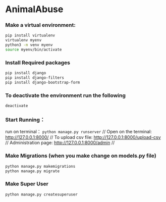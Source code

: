 # AnimalAbuse

### Make a virtual environment:
```bash
pip install virtualenv
virtualenv myenv
python3 -m venv myenv
source myenv/bin/activate
```
### Install Required packages
```bash
pip install django
pip install django-filters
pip install django-bootstrap-form
```

### To deactivate the environment run the following
```bash
deactivate
```

### Start Running：
run on terminal： `python manage.py runserver` //
Open on the terminal: http://127.0.0.1:8000/ //
To upload csv file: http://127.0.0.1:8000/upload-csv //
Administration page: http://127.0.0.1:8000/admin //

### Make Migrations (when you make change on models.py file)
```bash
python manage.py makemigrations
python manage.py migrate
```

### Make Super User 
```bash
python manage.py createsuperuser
```
